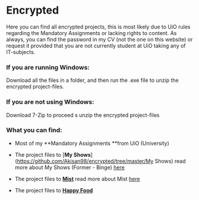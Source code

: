 # Encrypted
Here you can find all encrypted projects, this is most likely due to UiO rules regarding the Mandatory Assignments or lacking rights to content. As always, you can find the password in my CV (not the one on this website) or request it provided that you are not currently student at UiO taking any of IT-subjects. 

### If you are running Windows:

Download all the files in a folder, and then run the .exe file to unzip the encrypted project-files.

### If you are not using Windows:

Download 7-Zip to proceed s unzip the encrypted project-files

### What you can find:

- Most of my **Mandatory Assignments **from UiO (University)

- The project files to [**My Shows**](https://github.com/Akisan98/encrypted/tree/master/My Shows) read more about My Shows (Former - Binge) [here](https://www.akisan.ml/binge/ )

- The project files to [**Mist**](https://github.com/Akisan98/encrypted/tree/master/Mist) read more about Mist [here](https://www.akisan.ml/mist/  )

- The project files to [**Happy Food**](https://github.com/Akisan98/encrypted/tree/master/HappyFood)

  


